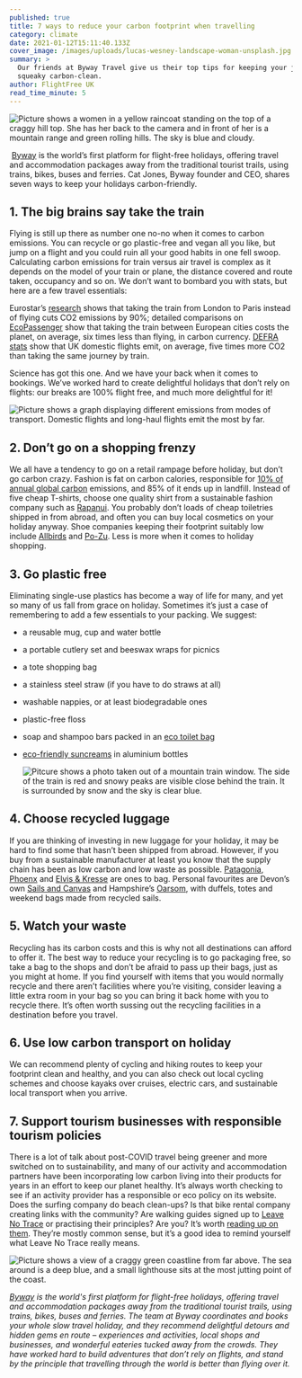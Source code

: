 ```yaml
---
published: true
title: 7 ways to reduce your carbon footprint when travelling
category: climate
date: 2021-01-12T15:11:40.133Z
cover_image: /images/uploads/lucas-wesney-landscape-woman-unsplash.jpg
summary: >
  Our friends at Byway Travel give us their top tips for keeping your journeys
  squeaky carbon-clean.
author: FlightFree UK
read_time_minute: 5
---
```

![Picture shows a women in a yellow raincoat standing on the top of a craggy hill top. She has her back to the camera and in front of her is a mountain range and green rolling hills. The sky is blue and cloudy. ](/images/uploads/lucas-wesney-landscape-woman-unsplash.jpg "Credit: Lucas Wesney (Source: Unsplash)")

 [Byway](https://www.byway.travel/) is the world’s first platform for flight-free holidays, offering travel and accommodation packages away from the traditional tourist trails, using trains, bikes, buses and ferries. Cat Jones, Byway founder and CEO, shares seven ways to keep your holidays carbon-friendly.

## 1. The big brains say take the train

Flying is still up there as number one no-no when it comes to carbon emissions. You can recycle or go plastic-free and vegan all you like, but jump on a flight and you could ruin all your good habits in one fell swoop. Calculating carbon emissions for train versus air travel is complex as it depends on the model of your train or plane, the distance covered and route taken, occupancy and so on. We don’t want to bombard you with stats, but here are a few travel essentials:

Eurostar’s [research](https://www.eurostar-treadlightly.com/en/environment.php) shows that taking the train from London to Paris instead of flying cuts CO2 emissions by 90%; detailed comparisons on [EcoPassenger](http://ecopassenger.org/bin/query.exe/en?L=vs_uic) show that taking the train between European cities costs the planet, on average, six times less than flying, in carbon currency. [DEFRA stats](https://www.gov.uk/government/collections/air-quality-and-emissions-statistics) show that UK domestic flights emit, on average, five times more CO2 than taking the same journey by train.

Science has got this one. And we have your back when it comes to bookings. We’ve worked hard to create delightful holidays that don’t rely on flights: our breaks are 100% flight free, and much more delightful for it!

![Picture shows a graph displaying different emissions from modes of transport. Domestic flights and long-haul flights emit the most by far. ](/images/uploads/emissions-from-diferrent-transport-byway-graph-.png "Transport emissions (Source: Byway)")

## 2. Don’t go on a shopping frenzy

We all have a tendency to go on a retail rampage before holiday, but don’t go carbon crazy. Fashion is fat on carbon calories, responsible for [10% of annual global carbon](https://www.worldbank.org/en/news/feature/2019/09/23/costo-moda-medio-ambiente) emissions, and 85% of it ends up in landfill. Instead of five cheap T-shirts, choose one quality shirt from a sustainable fashion company such as [Rapanui](https://rapanuiclothing.com/our-story/). You probably don’t loads of cheap toiletries shipped in from abroad, and often you can buy local cosmetics on your holiday anyway. Shoe companies keeping their footprint suitably low include [Allbirds](https://www.allbirds.co.uk/pages/sustainability)﻿ and [Po-Zu](https://po-zu.com/pages/sustainable-materials). Less is more when it comes to holiday shopping. 

## 3. Go plastic free

Eliminating single-use plastics has become a way of life for many, and yet so many of us fall from grace on holiday. Sometimes it’s just a case of remembering to add a few essentials to your packing. We suggest:

* a reusable mug, cup and water bottle
* a portable cutlery set and beeswax wraps for picnics
* a tote shopping bag
* a stainless steel straw (if you have to do straws at all)
* washable nappies, or at least biodegradable ones
* plastic-free floss
* soap and shampoo bars packed in an [eco toilet bag](https://www.onenine5.com/)
* [eco-friendly suncreams](https://www.peacewiththewild.co.uk/product/mineral-sunscreen-lotion-spf-50-travel-size-100ml/) in aluminium bottles

  ![Pitcure shows a photo taken out of a mountain train window. The side of the train is red and snowy peaks are visible close behind the train. It is surrounded by snow and the sky is clear blue. ](/images/uploads/kevin-schmid-snow-mountain-train-unsplash.jpg "Credit: Kevin Schmid (Source: Unsplash)")

## 4. Choose recycled luggage

If you are thinking of investing in new luggage for your holiday, it may be hard to find some that hasn’t been shipped from abroad. However, if you buy from a sustainable manufacturer at least you know that the supply chain has been as low carbon and low waste as possible. [Patagonia](https://www.patagonia.com/home/), [Phoenx](https://phoenx.co/products/phoenx-travel-kit-peak-white) and [Elvis & Kresse](https://www.elvisandkresse.com/) are ones to bag. Personal favourites are Devon’s own [Sails and Canvas](https://sailsandcanvas.co.uk/product-category/bags/flight-bags-kit-bags-duffles/) and Hampshire’s [Oarsom](https://www.oarsum.co.uk/), with duffels, totes and weekend bags made from recycled sails.

## 5. Watch your waste

Recycling has its carbon costs and this is why not all destinations can afford to offer it. The best way to reduce your recycling is to go packaging free, so take a bag to the shops and don’t be afraid to pass up their bags, just as you might at home. If you find yourself with items that you would normally recycle and there aren’t facilities where you’re visiting, consider leaving a little extra room in your bag so you can bring it back home with you to recycle there. It’s often worth sussing out the recycling facilities in a destination before you travel.

## 6. Use low carbon transport on holiday

We can recommend plenty of cycling and hiking routes to keep your footprint clean and healthy, and you can also check out local cycling schemes and choose kayaks over cruises, electric cars, and sustainable local transport when you arrive.

## 7. Support tourism businesses with responsible tourism policies

There is a lot of talk about post-COVID travel being greener and more switched on to sustainability, and many of our activity and accommodation partners have been incorporating low carbon living into their products for years in an effort to keep our planet healthy. It’s always worth checking to see if an activity provider has a responsible or eco policy on its website. Does the surfing company do beach clean-ups? Is that bike rental company creating links with the community? Are walking guides signed up to [Leave No Trace](https://lnt.org/) or practising their principles? Are you? It’s worth [reading up on them](https://lnt.org/why/7-principles/). They’re mostly common sense, but it’s a good idea to remind yourself what Leave No Trace really means.

![Picture shows a view of a craggy green coastline from far above. The sea around is a deep blue, and a small lighthouse sits at the most jutting point of the coast. ](/images/uploads/colton-jones-lighthouse-coast-unsplash.jpg "Credit: Colton Jones (Source: Unsplash)")

*[Byway](https://www.byway.travel/) is the world's first platform for flight-free holidays, offering travel and accommodation packages away from the traditional tourist trails, using trains, bikes, buses and ferries. The team at Byway coordinates and books your whole slow travel holiday, and they recommend delightful detours and hidden gems en route – experiences and activities, local shops and businesses, and wonderful eateries tucked away from the crowds. They have worked hard to build adventures that don’t rely on flights, and stand by the principle that travelling through the world is better than flying over it.*